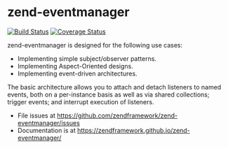 # zend-eventmanager

[![Build Status](https://secure.travis-ci.org/zendframework/zend-eventmanager.svg?branch=master)](https://secure.travis-ci.org/zendframework/zend-eventmanager)
[![Coverage Status](https://coveralls.io/repos/zendframework/zend-eventmanager/badge.svg?branch=master)](https://coveralls.io/r/zendframework/zend-eventmanager?branch=master)

zend-eventmanager is designed for the following use cases:

- Implementing simple subject/observer patterns.
- Implementing Aspect-Oriented designs.
- Implementing event-driven architectures.

The basic architecture allows you to attach and detach listeners to named events,
both on a per-instance basis as well as via shared collections; trigger events;
and interrupt execution of listeners.

- File issues at https://github.com/zendframework/zend-eventmanager/issues
- Documentation is at https://zendframework.github.io/zend-eventmanager/
